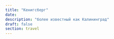 ```yaml
---
title: "Кенигсберг"
date: 
description: "более известный как Калининград"
draft: false
section: travel
---
```

